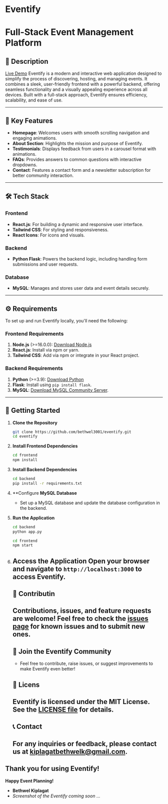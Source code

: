 # Eventify 
# Full-Stack Event Management Platform

## 📖 Description

[Live Demo](https://gregarious-swan-e5831d.netlify.app/)
Eventify is a modern and interactive web application designed to simplify the process of discovering, hosting, and managing events. It combines a sleek, user-friendly frontend with a powerful backend, offering seamless functionality and a visually appealing experience across all devices. Built with a full-stack approach, Eventify ensures efficiency, scalability, and ease of use.

---

## 🌟 Key Features
- **Homepage**: Welcomes users with smooth scrolling navigation and engaging animations.
- **About Section**: Highlights the mission and purpose of Eventify.
- **Testimonials**: Displays feedback from users in a carousel format with animations.
- **FAQs**: Provides answers to common questions with interactive dropdowns.
- **Contact**: Features a contact form and a newsletter subscription for better community interaction.

---

## 🛠️ Tech Stack
### **Frontend**
- **React.js**: For building a dynamic and responsive user interface.
- **Tailwind CSS**: For styling and responsiveness.
- **React Icons**: For icons and visuals.

### **Backend**
- **Python Flask**: Powers the backend logic, including handling form submissions and user requests.

### **Database**
- **MySQL**: Manages and stores user data and event details securely.

---

## ⚙️ Requirements
To set up and run Eventify locally, you'll need the following:

### **Frontend Requirements**
1. **Node.js** (>=16.0.0): [Download Node.js](https://nodejs.org/)
2. **React.js**: Install via npm or yarn.
3. **Tailwind CSS**: Add via npm or integrate in your React project.

### **Backend Requirements**
1. **Python** (>=3.9): [Download Python](https://www.python.org/downloads/)
2. **Flask**: Install using `pip install flask`.
3. **MySQL**: [Download MySQL Community Server](https://dev.mysql.com/downloads/).

---

## 🚀 Getting Started

1. **Clone the Repository**
   ```bash
   git clone https://github.com/bethwel3001/eventify.git
   cd eventify
   ```
2. **Install Frontend Dependencies**
   ```bash
   cd frontend
   npm install
   ```
3. **Install Backend Dependencies**
   ```bash
   cd backend
   pip install -r requirements.txt
   ```
4. **Configure
   **MySQL Database**
   - Set up a MySQL database and update the database configuration in the backend.
5. **Run the Application**
   ```bash
   cd backend
   python app.py
   ```
   ```bash
   cd frontend
   npm start
   ```
6. **Access the Application**
   Open your browser and navigate to `http://localhost:3000` to access Eventify.
   ---
   ## 🤝 Contributin
   Contributions, issues, and feature requests are welcome! Feel free to check the [issues page](https://github.com/bethwel3001/eventify/issues) for known issues and to submit new ones.
   ---
   ## 🎉 Join the Eventify Community
   - Feel free to contribute, raise issues, or suggest improvements to make Eventify   even better!
   ## 📜 Licens
   Eventify is licensed under the MIT License. See the [LICENSE file](https://github.com/bethwel3001/eventify/blob/main/LICENSE) for details.
   ---

   ## 📞 Contact
   For any inquiries or feedback, please 
   contact us at [kiplagatbethwelk@gmail.com](mailto:kiplagatbethwelk@gmail.com).
   ---

**Thank you for using Eventify!**
---
**Happy Event Planning!**
- **Bethwel Kiplagat**
- *Screenshot of the Eventify coming soon ...*



